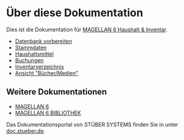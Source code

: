 # Über diese Dokumentation

Dies ist die Dokumentation für [MAGELLAN 6 Haushalt & Inventar](https://magellan.stueber.de/magellan-library.php). 

* [Datenbank vorbereiten](texte/db.vorbereiten.md)
* [Stammdaten](texte/stammdaten.md)
* [Haushaltsmittel](texte/haushaltsmittel.md)
* [Buchungen](texte/buchungen.md)
* [Inventarverzeichnis](texte/inventarverzeichnis.md)
* [Ansicht "Bücher/Medien"](texte/buecher.medien.md)

## Weitere Dokumentationen

* [MAGELLAN 6](https://doc.magellan6.stueber.de)
* [MAGELLAN 6 BIBLIOTHEK](https://doc.magellan6-bibliothek.stueber.de)

Das Dokumentationsportal von STÜBER SYSTEMS finden Sie in unter [doc.stueber.de](http://doc.stueber.de).

